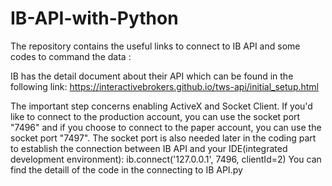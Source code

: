 # IB-API-with-Python
The repository contains the useful links to connect to IB API and some codes to command the data :

IB has the detail document about their API which can be found in the following link:
https://interactivebrokers.github.io/tws-api/initial_setup.html

The important step concerns enabling ActiveX and Socket Client. If you'd like to connect to the production account, you can use the socket port "7496" and if you choose to connect to the paper account, you can use the socket port "7497".
The socket port is also needed later in the coding part to establish the connection between IB API and your IDE(integrated development environment):
ib.connect('127.0.0.1', 7496, clientId=2)
You can find the detaill of the code in the connecting to IB API.py 
